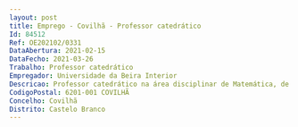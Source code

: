 ```yaml
--- 
layout: post
title: Emprego - Covilhã - Professor catedrático
Id: 84512
Ref: OE202102/0331
DataAbertura: 2021-02-15
DataFecho: 2021-03-26
Trabalho: Professor catedrático
Empregador: Universidade da Beira Interior
Descricao: Professor catedrático na área disciplinar de Matemática, de acordo com o conteúdo funcional previsto para a categoria no ECDU
CodigoPostal: 6201-001 COVILHÃ
Concelho: Covilhã
Distrito: Castelo Branco
--- 
```

